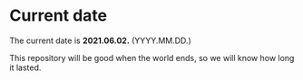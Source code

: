 # Current date

The current date is **2021.06.02.** (YYYY.MM.DD.)

This repository will be good when the world ends, so we will know how long it lasted.